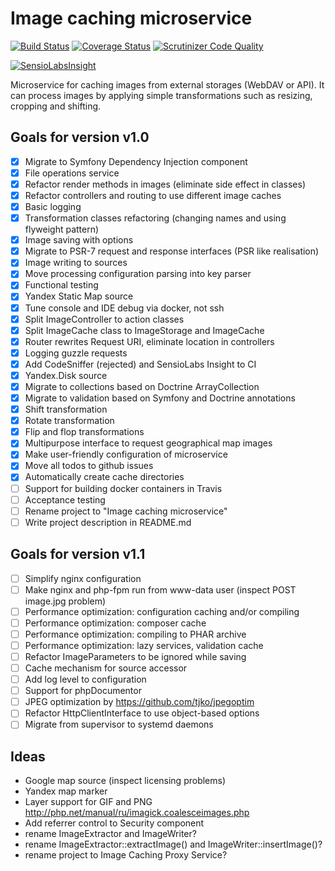 # Image caching microservice

[![Build Status](https://travis-ci.org/strider2038/imgacache-service.svg?branch=master)](https://travis-ci.org/strider2038/imgcache-service) [![Coverage Status](https://coveralls.io/repos/github/strider2038/imgcache-service/badge.svg?branch=master)](https://coveralls.io/github/strider2038/imgcache-service?branch=master) [![Scrutinizer Code Quality](https://scrutinizer-ci.com/g/strider2038/imgcache-service/badges/quality-score.png?b=master)](https://scrutinizer-ci.com/g/strider2038/imgcache-service/?branch=master)

[![SensioLabsInsight](https://insight.sensiolabs.com/projects/cfe1201a-7dab-4eeb-9b00-f0edd63a1690/big.png)](https://insight.sensiolabs.com/projects/cfe1201a-7dab-4eeb-9b00-f0edd63a1690)

Microservice for caching images from external storages (WebDAV or API). It can process images by applying simple transformations such as resizing, cropping and shifting.

## Goals for version v1.0

- [x] Migrate to Symfony Dependency Injection component
- [x] File operations service
- [x] Refactor render methods in images (eliminate side effect in classes)
- [x] Refactor controllers and routing to use different image caches
- [x] Basic logging
- [x] Transformation classes refactoring (changing names and using flyweight pattern)
- [x] Image saving with options
- [x] Migrate to PSR-7 request and response interfaces (PSR like realisation)
- [x] Image writing to sources
- [x] Move processing configuration parsing into key parser
- [x] Functional testing
- [x] Yandex Static Map source
- [x] Tune console and IDE debug via docker, not ssh
- [x] Split ImageController to action classes
- [x] Split ImageCache class to ImageStorage and ImageCache
- [x] Router rewrites Request URI, eliminate location in controllers
- [x] Logging guzzle requests
- [x] Add CodeSniffer (rejected) and SensioLabs Insight to CI
- [x] Yandex.Disk source
- [x] Migrate to collections based on Doctrine ArrayCollection
- [x] Migrate to validation based on Symfony and Doctrine annotations
- [x] Shift transformation
- [x] Rotate transformation
- [x] Flip and flop transformations
- [x] Multipurpose interface to request geographical map images
- [x] Make user-friendly configuration of microservice
- [x] Move all todos to github issues
- [x] Automatically create cache directories
- [ ] Support for building docker containers in Travis
- [ ] Acceptance testing
- [ ] Rename project to "Image caching microservice"
- [ ] Write project description in README.md

## Goals for version v1.1
- [ ] Simplify nginx configuration
- [ ] Make nginx and php-fpm run from www-data user (inspect POST image.jpg problem)
- [ ] Performance optimization: configuration caching and/or compiling
- [ ] Performance optimization: composer cache 
- [ ] Performance optimization: compiling to PHAR archive
- [ ] Performance optimization: lazy services, validation cache
- [ ] Refactor ImageParameters to be ignored while saving
- [ ] Cache mechanism for source accessor
- [ ] Add log level to configuration
- [ ] Support for phpDocumentor
- [ ] JPEG optimization by https://github.com/tjko/jpegoptim
- [ ] Refactor HttpClientInterface to use object-based options
- [ ] Migrate from supervisor to systemd daemons

## Ideas
- Google map source (inspect licensing problems)
- Yandex map marker
- Layer support for GIF and PNG http://php.net/manual/ru/imagick.coalesceimages.php
- Add referrer control to Security component
- rename ImageExtractor and ImageWriter?
- rename ImageExtractor::extractImage() and ImageWriter::insertImage()?
- rename project to Image Caching Proxy Service?
